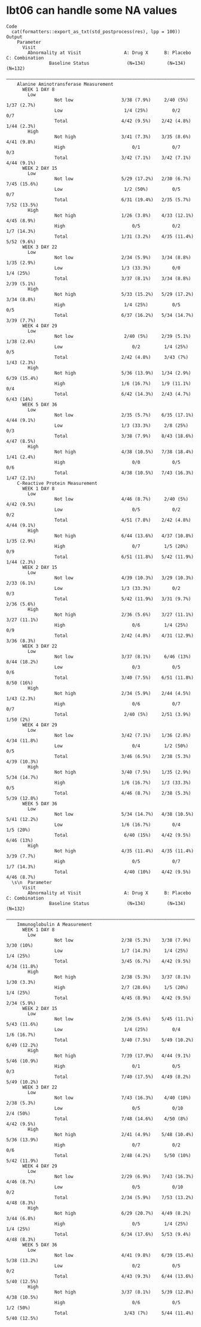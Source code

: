# lbt06 can handle some NA values

    Code
      cat(formatters::export_as_txt(std_postprocess(res), lpp = 100))
    Output
        Parameter                                                                          
          Visit                                                                            
            Abnormality at Visit                A: Drug X      B: Placebo    C: Combination
                    Baseline Status              (N=134)        (N=134)         (N=132)    
        ———————————————————————————————————————————————————————————————————————————————————
        Alanine Aminotransferase Measurement                                               
          WEEK 1 DAY 8                                                                     
            Low                                                                            
                      Not low                  3/38 (7.9%)     2/40 (5%)      1/37 (2.7%)  
                      Low                       1/4 (25%)         0/2             0/7      
                      Total                    4/42 (9.5%)    2/42 (4.8%)     1/44 (2.3%)  
            High                                                                           
                      Not high                 3/41 (7.3%)    3/35 (8.6%)     4/41 (9.8%)  
                      High                         0/1            0/7             0/3      
                      Total                    3/42 (7.1%)    3/42 (7.1%)     4/44 (9.1%)  
          WEEK 2 DAY 15                                                                    
            Low                                                                            
                      Not low                  5/29 (17.2%)   2/30 (6.7%)     7/45 (15.6%) 
                      Low                       1/2 (50%)         0/5             0/7      
                      Total                    6/31 (19.4%)   2/35 (5.7%)     7/52 (13.5%) 
            High                                                                           
                      Not high                 1/26 (3.8%)    4/33 (12.1%)    4/45 (8.9%)  
                      High                         0/5            0/2         1/7 (14.3%)  
                      Total                    1/31 (3.2%)    4/35 (11.4%)    5/52 (9.6%)  
          WEEK 3 DAY 22                                                                    
            Low                                                                            
                      Not low                  2/34 (5.9%)    3/34 (8.8%)     1/35 (2.9%)  
                      Low                      1/3 (33.3%)        0/0          1/4 (25%)   
                      Total                    3/37 (8.1%)    3/34 (8.8%)     2/39 (5.1%)  
            High                                                                           
                      Not high                 5/33 (15.2%)   5/29 (17.2%)    3/34 (8.8%)  
                      High                      1/4 (25%)         0/5             0/5      
                      Total                    6/37 (16.2%)   5/34 (14.7%)    3/39 (7.7%)  
          WEEK 4 DAY 29                                                                    
            Low                                                                            
                      Not low                   2/40 (5%)     2/39 (5.1%)     1/38 (2.6%)  
                      Low                          0/2         1/4 (25%)          0/5      
                      Total                    2/42 (4.8%)     3/43 (7%)      1/43 (2.3%)  
            High                                                                           
                      Not high                 5/36 (13.9%)   1/34 (2.9%)     6/39 (15.4%) 
                      High                     1/6 (16.7%)    1/9 (11.1%)         0/4      
                      Total                    6/42 (14.3%)   2/43 (4.7%)      6/43 (14%)  
          WEEK 5 DAY 36                                                                    
            Low                                                                            
                      Not low                  2/35 (5.7%)    6/35 (17.1%)    4/44 (9.1%)  
                      Low                      1/3 (33.3%)     2/8 (25%)          0/3      
                      Total                    3/38 (7.9%)    8/43 (18.6%)    4/47 (8.5%)  
            High                                                                           
                      Not high                 4/38 (10.5%)   7/38 (18.4%)    1/41 (2.4%)  
                      High                         0/0            0/5             0/6      
                      Total                    4/38 (10.5%)   7/43 (16.3%)    1/47 (2.1%)  
        C-Reactive Protein Measurement                                                     
          WEEK 1 DAY 8                                                                     
            Low                                                                            
                      Not low                  4/46 (8.7%)     2/40 (5%)      4/42 (9.5%)  
                      Low                          0/5            0/2             0/2      
                      Total                    4/51 (7.8%)    2/42 (4.8%)     4/44 (9.1%)  
            High                                                                           
                      Not high                 6/44 (13.6%)   4/37 (10.8%)    1/35 (2.9%)  
                      High                         0/7         1/5 (20%)          0/9      
                      Total                    6/51 (11.8%)   5/42 (11.9%)    1/44 (2.3%)  
          WEEK 2 DAY 15                                                                    
            Low                                                                            
                      Not low                  4/39 (10.3%)   3/29 (10.3%)    2/33 (6.1%)  
                      Low                      1/3 (33.3%)        0/2             0/3      
                      Total                    5/42 (11.9%)   3/31 (9.7%)     2/36 (5.6%)  
            High                                                                           
                      Not high                 2/36 (5.6%)    3/27 (11.1%)    3/27 (11.1%) 
                      High                         0/6         1/4 (25%)          0/9      
                      Total                    2/42 (4.8%)    4/31 (12.9%)    3/36 (8.3%)  
          WEEK 3 DAY 22                                                                    
            Low                                                                            
                      Not low                  3/37 (8.1%)     6/46 (13%)     8/44 (18.2%) 
                      Low                          0/3            0/5             0/6      
                      Total                    3/40 (7.5%)    6/51 (11.8%)     8/50 (16%)  
            High                                                                           
                      Not high                 2/34 (5.9%)    2/44 (4.5%)     1/43 (2.3%)  
                      High                         0/6            0/7             0/7      
                      Total                     2/40 (5%)     2/51 (3.9%)      1/50 (2%)   
          WEEK 4 DAY 29                                                                    
            Low                                                                            
                      Not low                  3/42 (7.1%)    1/36 (2.8%)     4/34 (11.8%) 
                      Low                          0/4         1/2 (50%)          0/5      
                      Total                    3/46 (6.5%)    2/38 (5.3%)     4/39 (10.3%) 
            High                                                                           
                      Not high                 3/40 (7.5%)    1/35 (2.9%)     5/34 (14.7%) 
                      High                     1/6 (16.7%)    1/3 (33.3%)         0/5      
                      Total                    4/46 (8.7%)    2/38 (5.3%)     5/39 (12.8%) 
          WEEK 5 DAY 36                                                                    
            Low                                                                            
                      Not low                  5/34 (14.7%)   4/38 (10.5%)    5/41 (12.2%) 
                      Low                      1/6 (16.7%)        0/4          1/5 (20%)   
                      Total                     6/40 (15%)    4/42 (9.5%)      6/46 (13%)  
            High                                                                           
                      Not high                 4/35 (11.4%)   4/35 (11.4%)    3/39 (7.7%)  
                      High                         0/5            0/7         1/7 (14.3%)  
                      Total                     4/40 (10%)    4/42 (9.5%)     4/46 (8.7%)  
      \s\n  Parameter                                                                          
          Visit                                                                            
            Abnormality at Visit                A: Drug X      B: Placebo    C: Combination
                    Baseline Status              (N=134)        (N=134)         (N=132)    
        ———————————————————————————————————————————————————————————————————————————————————
        Immunoglobulin A Measurement                                                       
          WEEK 1 DAY 8                                                                     
            Low                                                                            
                      Not low                  2/38 (5.3%)    3/38 (7.9%)      3/30 (10%)  
                      Low                      1/7 (14.3%)     1/4 (25%)       1/4 (25%)   
                      Total                    3/45 (6.7%)    4/42 (9.5%)     4/34 (11.8%) 
            High                                                                           
                      Not high                 2/38 (5.3%)    3/37 (8.1%)     1/30 (3.3%)  
                      High                     2/7 (28.6%)     1/5 (20%)       1/4 (25%)   
                      Total                    4/45 (8.9%)    4/42 (9.5%)     2/34 (5.9%)  
          WEEK 2 DAY 15                                                                    
            Low                                                                            
                      Not low                  2/36 (5.6%)    5/45 (11.1%)    5/43 (11.6%) 
                      Low                       1/4 (25%)         0/4         1/6 (16.7%)  
                      Total                    3/40 (7.5%)    5/49 (10.2%)    6/49 (12.2%) 
            High                                                                           
                      Not high                 7/39 (17.9%)   4/44 (9.1%)     5/46 (10.9%) 
                      High                         0/1            0/5             0/3      
                      Total                    7/40 (17.5%)   4/49 (8.2%)     5/49 (10.2%) 
          WEEK 3 DAY 22                                                                    
            Low                                                                            
                      Not low                  7/43 (16.3%)    4/40 (10%)     2/38 (5.3%)  
                      Low                          0/5            0/10         2/4 (50%)   
                      Total                    7/48 (14.6%)    4/50 (8%)      4/42 (9.5%)  
            High                                                                           
                      Not high                 2/41 (4.9%)    5/48 (10.4%)    5/36 (13.9%) 
                      High                         0/7            0/2             0/6      
                      Total                    2/48 (4.2%)     5/50 (10%)     5/42 (11.9%) 
          WEEK 4 DAY 29                                                                    
            Low                                                                            
                      Not low                  2/29 (6.9%)    7/43 (16.3%)    4/46 (8.7%)  
                      Low                          0/5            0/10            0/2      
                      Total                    2/34 (5.9%)    7/53 (13.2%)    4/48 (8.3%)  
            High                                                                           
                      Not high                 6/29 (20.7%)   4/49 (8.2%)     3/44 (6.8%)  
                      High                         0/5         1/4 (25%)       1/4 (25%)   
                      Total                    6/34 (17.6%)   5/53 (9.4%)     4/48 (8.3%)  
          WEEK 5 DAY 36                                                                    
            Low                                                                            
                      Not low                  4/41 (9.8%)    6/39 (15.4%)    5/38 (13.2%) 
                      Low                          0/2            0/5             0/2      
                      Total                    4/43 (9.3%)    6/44 (13.6%)    5/40 (12.5%) 
            High                                                                           
                      Not high                 3/37 (8.1%)    5/39 (12.8%)    4/38 (10.5%) 
                      High                         0/6            0/5          1/2 (50%)   
                      Total                     3/43 (7%)     5/44 (11.4%)    5/40 (12.5%) 

